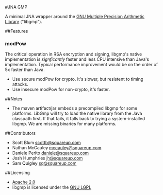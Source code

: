 #JNA GMP


A minimal JNA wrapper around the
[GNU Multiple Precision Arithmetic Library](http://gmplib.org/) ("libgmp").

##Features

### modPow

The critical operation in RSA encryption and signing, libgmp's native implementation
is _signficantly_ faster and less CPU intensive than Java's implementation.  Typical
performance improvement would be on the order of 5x faster than Java.

- Use secure modPow for crypto.  It's slower, but resistent to timing attacks.
- Use insecure modPow for non-crypto, it's faster.

##Notes

- The maven artifact/jar embeds a precompiled libgmp for some platforms.  LibGmp will
try to load the native library from the Java classpath first. If that fails, it falls
back to trying a system-installed libgmp. We are missing binaries for many platforms.

##Contributors

- Scott Blum <scottb@squareup.com>
- Nathan McCauley <mccauley@squareup.com>
- Daniele Perito <daniele@squareup.com>
- Josh Humphries <jh@squareup.com>
- Sam Quigley <sq@squareup.com>

##Licensing

- [Apache 2.0](http://www.apache.org/licenses/LICENSE-2.0.html)
- libgmp is licensed under the [GNU LGPL](https://www.gnu.org/copyleft/lesser.html)


 [dl]: http://repository.sonatype.org/service/local/artifact/maven/redirect?r=central-proxy&g=com.squareup.jna&a=gmp&v=LATEST